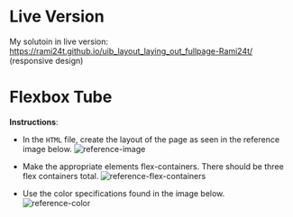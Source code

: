 # Live Version

My solutoin in live version: https://rami24t.github.io/uib_layout_laying_out_fullpage-Rami24t/
(responsive design)

# Flexbox Tube

**Instructions**: 

* In the `HTML` file, create the layout of the page as seen in the reference image below. 
![reference-image](/images/reference-image.png)

* Make the appropriate elements flex-containers. There should be three flex containers total.
![reference-flex-containers](/images/reference-flex.png)

* Use the color specifications found in the image below.
![reference-color](/images/reference-colors.png)

